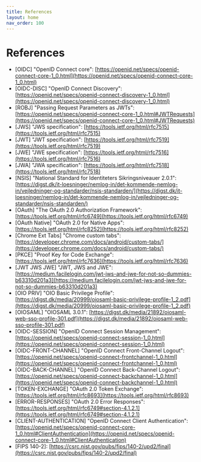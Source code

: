 ```yaml
---
title: References
layout: home
nav_order: 100
---
```


# References
- [OIDC] "OpenID Connect core": [https://openid.net/specs/openid-connect-core-1_0.html](https://openid.net/specs/openid-connect-core-1_0.html)
- [OIDC-DISC] "OpenID Connect Discovery": [https://openid.net/specs/openid-connect-discovery-1_0.html](https://openid.net/specs/openid-connect-discovery-1_0.html)
- [ROBJ] "Passing Request Parameters as JWTs": [https://openid.net/specs/openid-connect-core-1_0.html#JWTRequests](https://openid.net/specs/openid-connect-core-1_0.html#JWTRequests)
- [JWS] "JWS specification": [https://tools.ietf.org/html/rfc7515](https://tools.ietf.org/html/rfc7515)
- [JWT] "JWT specification": [https://tools.ietf.org/html/rfc7519](https://tools.ietf.org/html/rfc7519)
- [JWE] "JWE specification": [https://tools.ietf.org/html/rfc7516](https://tools.ietf.org/html/rfc7516)
- [JWA] "JWA specification": [https://tools.ietf.org/html/rfc7518](https://tools.ietf.org/html/rfc7518)
- [NSIS] "National Standard for Identiteters Sikringsniveauer 2.0.1": [https://digst.dk/it-loesninger/nemlog-in/det-kommende-nemlog-in/vejledninger-og-standarder/nsis-standarden/](https://digst.dk/it-loesninger/nemlog-in/det-kommende-nemlog-in/vejledninger-og-standarder/nsis-standarden/)
- [OAuth] "The OAuth 2.0 Authorization Framework": [https://tools.ietf.org/html/rfc6749](https://tools.ietf.org/html/rfc6749)
- [OAuth Native] "OAuth 2.0 for Native Apps": [https://tools.ietf.org/html/rfc8252](https://tools.ietf.org/html/rfc8252)
- [Chrome Ext Tabs] "Chrome custom tabs": [https://developer.chrome.com/docs/android/custom-tabs/](https://developer.chrome.com/docs/android/custom-tabs/)
- [PKCE] "Proof Key for Code Exchange": [https://tools.ietf.org/html/rfc7636](https://tools.ietf.org/html/rfc7636)
- [JWT JWS JWE] "JWT, JWS and JWE": [https://medium.facilelogin.com/jwt-jws-and-jwe-for-not-so-dummies-b63310d201a3](https://medium.facilelogin.com/jwt-jws-and-jwe-for-not-so-dummies-b63310d201a3)
- [OIO PRIV] "OIO Basic Privilege Profile": [https://digst.dk/media/20999/oiosaml-basic-privilege-profile-1_2.pdf](https://digst.dk/media/20999/oiosaml-basic-privilege-profile-1_2.pdf)
- [OIOSAML] "OIOSAML 3.0.1": [https://digst.dk/media/21892/oiosaml-web-sso-profile-301.pdf](https://digst.dk/media/21892/oiosaml-web-sso-profile-301.pdf)
- [OIDC-SESSION] "OpenID Connect Session Management": [https://openid.net/specs/openid-connect-session-1_0.html](https://openid.net/specs/openid-connect-session-1_0.html)
- [OIDC-FRONT-CHANNEL] "OpenID Connect Front-Channel Logout": [https://openid.net/specs/openid-connect-frontchannel-1_0.html](https://openid.net/specs/openid-connect-frontchannel-1_0.html)
- [OIDC-BACK-CHANNEL] "OpenID Connect Back-Channel Logout": [https://openid.net/specs/openid-connect-backchannel-1_0.html](https://openid.net/specs/openid-connect-backchannel-1_0.html)
- [TOKEN-EXCHANGE] "OAuth 2.0 Token Exchange": [https://tools.ietf.org/html/rfc8693](https://tools.ietf.org/html/rfc8693)
- [ERROR-RESPONSES] "OAuth 2.0 Error Responses": [https://tools.ietf.org/html/rfc6749#section-4.1.2.1](https://tools.ietf.org/html/rfc6749#section-4.1.2.1)
- [CLIENT-AUTHENTICATION] "OpenID Connect Client Authentication": [https://openid.net/specs/openid-connect-core-1_0.html#ClientAuthentication](https://openid.net/specs/openid-connect-core-1_0.html#ClientAuthentication)
- \[FIPS 140-2\]<a name="fips1402"></a>: [https://csrc.nist.gov/pubs/fips/140-2/upd2/final](https://csrc.nist.gov/pubs/fips/140-2/upd2/final)
